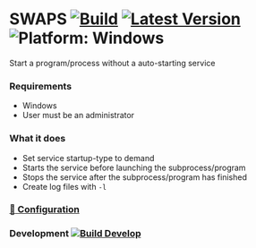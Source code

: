 # SWAPS [![Build](https://img.shields.io/github/workflow/status/litetex/SWAPS/Master%20CI/master)](https://github.com/litetex/SWAPS/actions?query=workflow%3A%22Master+CI%22) [![Latest Version](https://img.shields.io/github/v/release/litetex/SWAPS)](https://github.com/litetex/SWAPS/releases) ![Platform: Windows](https://img.shields.io/badge/windows-supported-5936b0.svg?logo=windows)
Start a program/process without a auto-starting service

### Requirements
* Windows
* User must be an administrator

### What it does
* Set service startup-type to demand
* Starts the service before launching the subprocess/program
* Stops the service after the subprocess/program has finished
* Create log files with ``-l``

### [:wrench: Configuration](docs/Configuration.md)

### Development [![Build Develop](https://img.shields.io/github/workflow/status/litetex/SWAPS/Check%20Build/develop?label=build%20develop)](https://github.com/litetex/SWAPS/actions?query=workflow%3A%22Check+Build%22+branch%3Adevelop)
